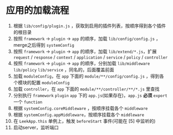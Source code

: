 # 应用的加载流程

1. 根据 `lib/config/plugin.js` ，获取到启用的插件列表，按顺序得到各个插件的根目录
2. 按照 `framework` -> `plugin` -> `app` 的顺序，加载 `lib/config/config.js` ，merge之后得到 `systemConfig`
3. 按照 `framework` -> `plugin` -> `app` 的顺序，加载 `lib/extend/*.js`，扩展 `request` / `response` / `context` / `application` / `service` / `policy` / `controller`
4. 按照 `framework` -> `plugin` -> `app` 的顺序，分别加载 `lib/middleware` `lib/policy`  `lib/service` ，同名的，后面覆盖前面
5. 加载 `moduleConfig`，在 `app` 下面的 `module/**/config/config.js` ，得到各个模块的配置 `moduleConfig`
6. 加载 `controller`，在 `app` 下面的 `module/**/controller/**/*.js` 里查找
7. 分别执行 `framework` `plugin` `app` 下的 `app.js`(如果存在)，`app.js` **必须** `export` 一个 `function`
8. 根据 `systemConfig.coreMiddleware` ，按顺序挂载各个 `middleware`
9. 根据 `systemConfig.appMiddleware`，按顺序挂载各个 `middleware`
10. 在 `LeekApp.this` 单例上，触发 `beforeStart` 事件(可能在 [5] 中监听的)
11. 启动server，监听端口
